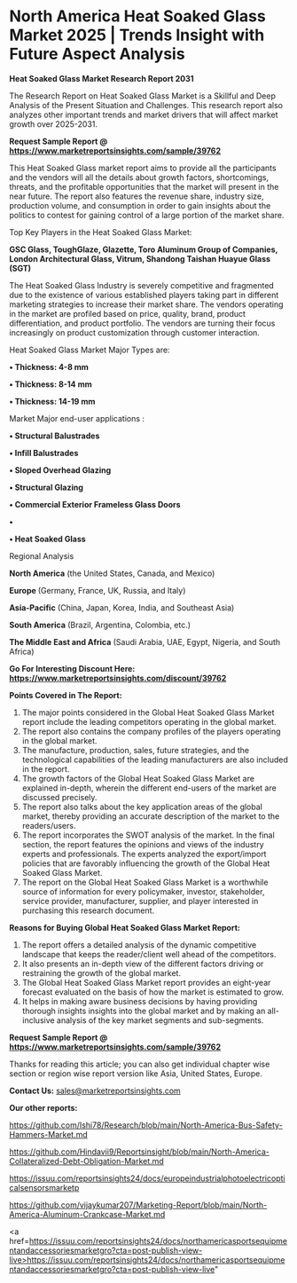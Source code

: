 # North America Heat Soaked Glass Market 2025 | Trends Insight with Future Aspect Analysis

<strong>Heat Soaked Glass Market Research Report 2031</strong>

The Research Report on Heat Soaked Glass Market is a Skillful and Deep Analysis of the Present Situation and Challenges. This research report also analyzes other important trends and market drivers that will affect market growth over 2025-2031.

<strong>Request Sample Report @ <a href=https://www.marketreportsinsights.com/sample/39762>https://www.marketreportsinsights.com/sample/39762</a></strong>

This Heat Soaked Glass market report aims to provide all the participants and the vendors will all the details about growth factors, shortcomings, threats, and the profitable opportunities that the market will present in the near future. The report also features the revenue share, industry size, production volume, and consumption in order to gain insights about the politics to contest for gaining control of a large portion of the market share.

Top Key Players in the Heat Soaked Glass Market:

<strong>GSC Glass, ToughGlaze, Glazette, Toro Aluminum Group of Companies, London Architectural Glass, Vitrum, Shandong Taishan Huayue Glass (SGT)</strong>

The Heat Soaked Glass Industry is severely competitive and fragmented due to the existence of various established players taking part in different marketing strategies to increase their market share. The vendors operating in the market are profiled based on price, quality, brand, product differentiation, and product portfolio. The vendors are turning their focus increasingly on product customization through customer interaction.

Heat Soaked Glass Market Major Types are:

<strong>•  Thickness: 4-8 mm

•  Thickness: 8-14 mm

•  Thickness: 14-19 mm</strong>

Market Major end-user applications :

<strong>•  Structural Balustrades

•  Infill Balustrades

•  Sloped Overhead Glazing

•  Structural Glazing

•  Commercial Exterior Frameless Glass Doors

•  

•  Heat Soaked Glass</strong>

Regional Analysis

</u><strong><b>North America</b></strong> (the United States, Canada, and Mexico)

<strong><b>Europe </b></strong>(Germany, France, UK, Russia, and Italy)

<strong><b>Asia-Pacific</b></strong> (China, Japan, Korea, India, and Southeast Asia)

<strong><b>South America</b></strong> (Brazil, Argentina, Colombia, etc.)

<strong><b>The Middle East and Africa</b></strong> (Saudi Arabia, UAE, Egypt, Nigeria, and South Africa)

<strong>Go For Interesting Discount Here: <a href=https://www.marketreportsinsights.com/discount/39762>https://www.marketreportsinsights.com/discount/39762</a></strong>

<strong>Points Covered in The Report:</strong>
<ol>
  <li>The major points considered in the Global Heat Soaked Glass Market report include the leading competitors operating in the global market.</li>
  <li>The report also contains the company profiles of the players operating in the global market.</li>
  <li>The manufacture, production, sales, future strategies, and the technological capabilities of the leading manufacturers are also included in the report.</li>
  <li>The growth factors of the Global Heat Soaked Glass Market are explained in-depth, wherein the different end-users of the market are discussed precisely.</li>
  <li>The report also talks about the key application areas of the global market, thereby providing an accurate description of the market to the readers/users.</li>
  <li>The report incorporates the SWOT analysis of the market. In the final section, the report features the opinions and views of the industry experts and professionals. The experts analyzed the export/import policies that are favorably influencing the growth of the Global Heat Soaked Glass Market.</li>
  <li>The report on the Global Heat Soaked Glass Market is a worthwhile source of information for every policymaker, investor, stakeholder, service provider, manufacturer, supplier, and player interested in purchasing this research document.</li>
</ol>
<strong>Reasons for Buying Global Heat Soaked Glass Market Report:</strong>

<ol>
  <li>The report offers a detailed analysis of the dynamic competitive landscape that keeps the reader/client well ahead of the competitors.</li>
  <li>It also presents an in-depth view of the different factors driving or restraining the growth of the global market.</li>
  <li>The Global Heat Soaked Glass Market report provides an eight-year forecast evaluated on the basis of how the market is estimated to grow.</li>
  <li>It helps in making aware business decisions by having providing thorough insights insights into the global market and by making an all-inclusive analysis of the key market segments and sub-segments.</li>
</ol>
<strong>Request Sample Report @ <a href=https://www.marketreportsinsights.com/sample/39762>https://www.marketreportsinsights.com/sample/39762</a></strong>


Thanks for reading this article; you can also get individual chapter wise section or region wise report version like Asia, United States, Europe.

<strong>Contact Us:</strong>
sales@marketreportsinsights.com

<strong>Our other reports:</strong>

<a href=https://github.com/Ishi78/Research/blob/main/North-America-Bus-Safety-Hammers-Market.md>https://github.com/Ishi78/Research/blob/main/North-America-Bus-Safety-Hammers-Market.md</a>

<a href=https://github.com/Hindavii9/Reportsinsight/blob/main/North-America-Collateralized-Debt-Obligation-Market.md>https://github.com/Hindavii9/Reportsinsight/blob/main/North-America-Collateralized-Debt-Obligation-Market.md</a>

<a href=https://issuu.com/reportsinsights24/docs/europeindustrialphotoelectricopticalsensorsmarketp>https://issuu.com/reportsinsights24/docs/europeindustrialphotoelectricopticalsensorsmarketp</a>

<a href=https://github.com/vijaykumar207/Marketing-Report/blob/main/North-America-Aluminum-Crankcase-Market.md>https://github.com/vijaykumar207/Marketing-Report/blob/main/North-America-Aluminum-Crankcase-Market.md</a>

<a href=https://issuu.com/reportsinsights24/docs/northamericasportsequipmentandaccessoriesmarketgro?cta=post-publish-view-live>https://issuu.com/reportsinsights24/docs/northamericasportsequipmentandaccessoriesmarketgro?cta=post-publish-view-live</a>"
